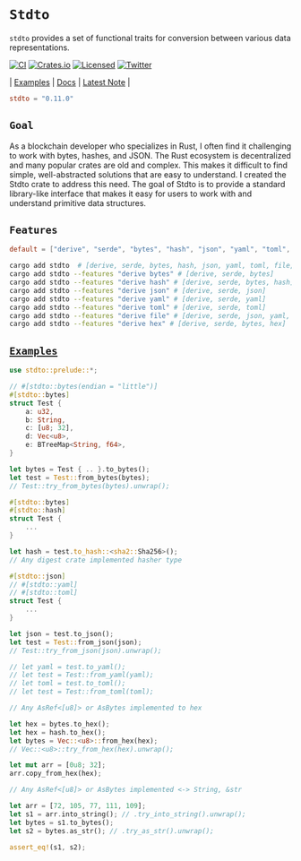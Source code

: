 # **`Stdto`**

`stdto` provides a set of functional traits for conversion between various data representations.

[![CI][ci-badge]][ci-url]
[![Crates.io][crates-badge]][crates-url]
[![Licensed][license-badge]][license-url]
[![Twitter][twitter-badge]][twitter-url]

[ci-badge]: https://github.com/just-do-halee/stdto/actions/workflows/ci.yml/badge.svg
[crates-badge]: https://img.shields.io/crates/v/stdto.svg?labelColor=383636
[license-badge]: https://img.shields.io/crates/l/stdto?labelColor=383636
[twitter-badge]: https://img.shields.io/twitter/follow/do_halee?style=flat&logo=twitter&color=4a4646&labelColor=333131&label=just-do-halee
[ci-url]: https://github.com/just-do-halee/stdto/actions
[twitter-url]: https://twitter.com/do_halee
[crates-url]: https://crates.io/crates/stdto
[license-url]: https://github.com/just-do-halee/stdto

| [Examples](./examples/) | [Docs](https://docs.rs/stdto) | [Latest Note](./CHANGELOG.md) |

```toml
stdto = "0.11.0"
```

## **`Goal`**

As a blockchain developer who specializes in Rust, I often find it challenging to work with bytes, hashes, and JSON. The Rust ecosystem is decentralized and many popular crates are old and complex. This makes it difficult to find simple, well-abstracted solutions that are easy to understand. I created the Stdto crate to address this need. The goal of Stdto is to provide a standard library-like interface that makes it easy for users to work with and understand primitive data structures.

## **`Features`**

```toml
default = ["derive", "serde", "bytes", "hash", "json", "yaml", "toml", "file", "hex"]
```
```sh
cargo add stdto  # [derive, serde, bytes, hash, json, yaml, toml, file, hex]
cargo add stdto --features "derive bytes" # [derive, serde, bytes]
cargo add stdto --features "derive hash" # [derive, serde, bytes, hash]
cargo add stdto --features "derive json" # [derive, serde, json]
cargo add stdto --features "derive yaml" # [derive, serde, yaml]
cargo add stdto --features "derive toml" # [derive, serde, toml]
cargo add stdto --features "derive file" # [derive, serde, json, yaml, toml]
cargo add stdto --features "derive hex" # [derive, serde, bytes, hex]
```

## [**`Examples`**](./examples/)

```rust
use stdto::prelude::*;
```

```rust
// #[stdto::bytes(endian = "little")]
#[stdto::bytes]
struct Test {
    a: u32,
    b: String,
    c: [u8; 32],
    d: Vec<u8>,
    e: BTreeMap<String, f64>,
}

let bytes = Test { .. }.to_bytes();
let test = Test::from_bytes(bytes);
// Test::try_from_bytes(bytes).unwrap();
```

```rust
#[stdto::bytes]
#[stdto::hash]
struct Test {
    ...
}

let hash = test.to_hash::<sha2::Sha256>();
// Any digest crate implemented hasher type
```

```rust
#[stdto::json]
// #[stdto::yaml]
// #[stdto::toml]
struct Test {
    ...
}

let json = test.to_json();
let test = Test::from_json(json);
// Test::try_from_json(json).unwrap();

// let yaml = test.to_yaml();
// let test = Test::from_yaml(yaml);
// let toml = test.to_toml();
// let test = Test::from_toml(toml);
```

```rust
// Any AsRef<[u8]> or AsBytes implemented to hex

let hex = bytes.to_hex();
let hex = hash.to_hex();
let bytes = Vec::<u8>::from_hex(hex);
// Vec::<u8>::try_from_hex(hex).unwrap();

let mut arr = [0u8; 32];
arr.copy_from_hex(hex);
```

```rust
// Any AsRef<[u8]> or AsBytes implemented <-> String, &str

let arr = [72, 105, 77, 111, 109];
let s1 = arr.into_string(); // .try_into_string().unwrap();
let bytes = s1.to_bytes();
let s2 = bytes.as_str(); // .try_as_str().unwrap();

assert_eq!(s1, s2);
```
